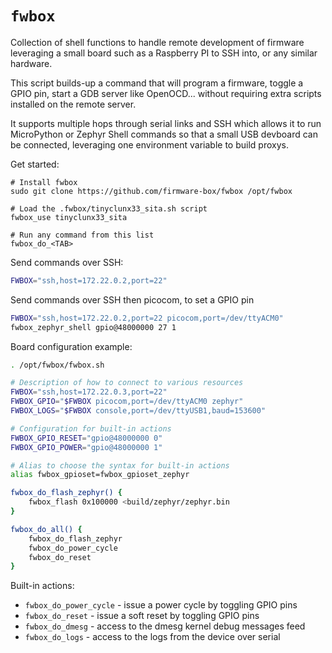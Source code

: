 # `fwbox`

Collection of shell functions to handle remote development of firmware leveraging
a small board such as a Raspberry PI to SSH into, or any similar hardware.

This script builds-up a command that will program a firmware, toggle a GPIO pin,
start a GDB server like OpenOCD... without requiring extra scripts installed
on the remote server.

It supports multiple hops through serial links and SSH which allows it to run
MicroPython or Zephyr Shell commands so that a small USB devboard can be
connected, leveraging one environment variable to build proxys.

Get started:

```
# Install fwbox
sudo git clone https://github.com/firmware-box/fwbox /opt/fwbox

# Load the .fwbox/tinyclunx33_sita.sh script
fwbox_use tinyclunx33_sita

# Run any command from this list
fwbox_do_<TAB>
```

Send commands over SSH:

```bash
FWBOX="ssh,host=172.22.0.2,port=22"
```

Send commands over SSH then picocom, to set a GPIO pin

```bash
FWBOX="ssh,host=172.22.0.2,port=22 picocom,port=/dev/ttyACM0"
fwbox_zephyr_shell gpio@48000000 27 1
```

Board configuration example:

```bash
. /opt/fwbox/fwbox.sh

# Description of how to connect to various resources
FWBOX="ssh,host=172.22.0.3,port=22"
FWBOX_GPIO="$FWBOX picocom,port=/dev/ttyACM0 zephyr"
FWBOX_LOGS="$FWBOX console,port=/dev/ttyUSB1,baud=153600"

# Configuration for built-in actions
FWBOX_GPIO_RESET="gpio@48000000 0"
FWBOX_GPIO_POWER="gpio@48000000 1"

# Alias to choose the syntax for built-in actions
alias fwbox_gpioset=fwbox_gpioset_zephyr

fwbox_do_flash_zephyr() {
    fwbox_flash 0x100000 <build/zephyr/zephyr.bin
}

fwbox_do_all() {
    fwbox_do_flash_zephyr
    fwbox_do_power_cycle
    fwbox_do_reset
}
```

Built-in actions:

- `fwbox_do_power_cycle` - issue a power cycle by toggling GPIO pins
- `fwbox_do_reset` - issue a soft reset by toggling GPIO pins
- `fwbox_do_dmesg` - access to the dmesg kernel debug messages feed
- `fwbox_do_logs` - access to the logs from the device over serial
